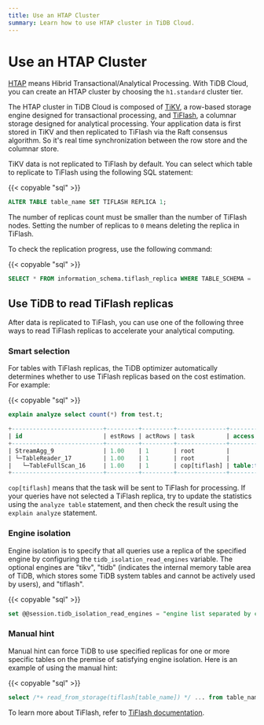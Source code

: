 ```yaml
---
title: Use an HTAP Cluster
summary: Learn how to use HTAP cluster in TiDB Cloud.
---
```


# Use an HTAP Cluster

[HTAP](https://en.wikipedia.org/wiki/Hybrid_transactional/analytical_processing) means Hibrid Transactional/Analytical Processing. With TiDB Cloud, you can create an HTAP cluster by choosing the `h1.standard` cluster tier.

The HTAP cluster in TiDB Cloud is composed of [TiKV](https://tikv.org), a row-based storage engine designed for transactional processing, and [TiFlash](https://docs.pingcap.com/tidb/stable/tiflash-overview), a columnar storage designed for analytical processing. Your application data is first stored in TiKV and then replicated to TiFlash via the Raft consensus algorithm. So it's real time synchronization between the row store and the columnar store.

TiKV data is not replicated to TiFlash by default. You can select which table to replicate to TiFlash using the following SQL statement:

{{< copyable "sql" >}}

```sql
ALTER TABLE table_name SET TIFLASH REPLICA 1;
```

The number of replicas count must be smaller than the number of TiFlash nodes. Setting the number of replicas to `0` means deleting the replica in TiFlash.

To check the replication progress, use the following command:

{{< copyable "sql" >}}

```sql
SELECT * FROM information_schema.tiflash_replica WHERE TABLE_SCHEMA = '<db_name>' and TABLE_NAME = '<table_name>';
```

## Use TiDB to read TiFlash replicas

After data is replicated to TiFlash, you can use one of the following three ways to read TiFlash replicas to accelerate your analytical computing.

### Smart selection

For tables with TiFlash replicas, the TiDB optimizer automatically determines whether to use TiFlash replicas based on the cost estimation. For example:

{{< copyable "sql" >}}

```sql
explain analyze select count(*) from test.t;
```

```sql
+--------------------------+---------+---------+--------------+---------------+----------------------------------------------------------------------+--------------------------------+-----------+------+
| id                       | estRows | actRows | task         | access object | execution info                                                       | operator info                  | memory    | disk |
+--------------------------+---------+---------+--------------+---------------+----------------------------------------------------------------------+--------------------------------+-----------+------+
| StreamAgg_9              | 1.00    | 1       | root         |               | time:83.8372ms, loops:2                                              | funcs:count(1)->Column#4       | 372 Bytes | N/A  |
| └─TableReader_17         | 1.00    | 1       | root         |               | time:83.7776ms, loops:2, rpc num: 1, rpc time:83.5701ms, proc keys:0 | data:TableFullScan_16          | 152 Bytes | N/A  |
|   └─TableFullScan_16     | 1.00    | 1       | cop[tiflash] | table:t       | time:43ms, loops:1                                                   | keep order:false, stats:pseudo | N/A       | N/A  |
+--------------------------+---------+---------+--------------+---------------+----------------------------------------------------------------------+--------------------------------+-----------+------+
```

`cop[tiflash]` means that the task will be sent to TiFlash for processing. If your queries have not selected a TiFlash replica, try to update the statistics using the `analyze table` statement, and then check the result using the `explain analyze` statement.

### Engine isolation

Engine isolation is to specify that all queries use a replica of the specified engine by configuring the `tidb_isolation_read_engines` variable. The optional engines are "tikv", "tidb" (indicates the internal memory table area of TiDB, which stores some TiDB system tables and cannot be actively used by users), and "tiflash".

{{< copyable "sql" >}}

```sql
set @@session.tidb_isolation_read_engines = "engine list separated by commas";
```

### Manual hint

Manual hint can force TiDB to use specified replicas for one or more specific tables on the premise of satisfying engine isolation. Here is an example of using the manual hint:

{{< copyable "sql" >}}

```sql
select /*+ read_from_storage(tiflash[table_name]) */ ... from table_name;
```

To learn more about TiFlash, refer to [TiFlash documentation](https://docs.pingcap.com/tidb/stable/tiflash-overview/).

